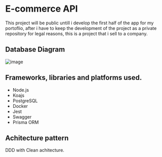 # E-commerce API

This project will be public untill i develop the first half of the app for my portoflio, after i have to keep the development of the project
as a private repository for legal reasons, this is a project that i sell to a company.

## Database Diagram
![image](https://github.com/JuanEliasJabib02/api-ecommerce-DDD-clean-achitecture/assets/95072028/cef94a1d-190d-4c81-8ec9-a82a714df344)

## Frameworks, libraries and platforms used.
- Node.js
- Koajs
- PostgreSQL
- Docker
- Jest
- Swagger
- Prisma ORM

## Achitecture pattern
 DDD with Clean achitecture.
